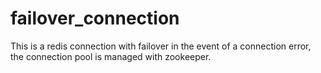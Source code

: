 failover_connection
===================

This is a redis connection with failover in the event of a connection error, the connection pool is managed with zookeeper.